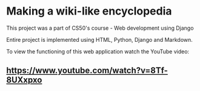 # Making a wiki-like encyclopedia 

This project was a part of CS50's course - Web development using Django

Entire project is implemented using HTML, Python, Django and Markdown. 

To view the functioning of this web application watch the YouTube video:

## https://www.youtube.com/watch?v=8Tf-8UXxpxo
